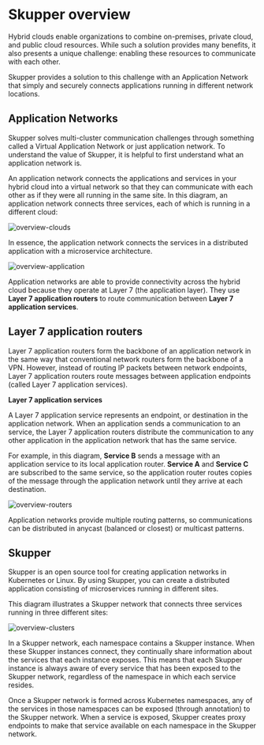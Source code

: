 <a id="skupper-overview"></a>
# Skupper overview

Hybrid clouds enable organizations to combine on-premises, private cloud, and public cloud resources.
While such a solution provides many benefits, it also presents a unique challenge: enabling these resources to communicate with each other.

Skupper provides a solution to this challenge with an Application Network that simply and securely connects applications running in different network locations.

<a id="application-networks"></a>
## Application Networks

Skupper solves multi-cluster communication challenges through something called a Virtual Application Network or just application network.
To understand the value of Skupper, it is helpful to first understand what an application network is.

An application network connects the applications and services in your hybrid cloud into a virtual network so that they can communicate with each other as if they were all running in the same site.
In this diagram, an application network connects three services, each of which is running in a different cloud:

![overview-clouds](../images/overview-clouds.png)

In essence, the application network connects the services in a distributed application with a microservice architecture.

![overview-application](../images/overview-application.png)

Application networks are able to provide connectivity across the hybrid cloud because they operate at Layer 7 (the application layer).
They use **Layer 7 application routers** to route communication between **Layer 7 application services**.

<a id="layer-7-application-routers"></a>
## Layer 7 application routers

Layer 7 application routers form the backbone of an application network in the same way that conventional network routers form the backbone of a VPN.
However, instead of routing IP packets between network endpoints, Layer 7 application routers route messages between application endpoints (called Layer 7 application services).

**Layer 7 application services**

A Layer 7 application service represents an endpoint, or destination in the application network.
When an application sends a communication to an service, the Layer 7 application routers distribute the communication to any other application in the application network that has the same service.

For example, in this diagram, **Service B** sends a message with an application service to its local application router.
**Service A** and **Service C** are subscribed to the same service, so the application router routes copies of the message through the application network until they arrive at each destination.

![overview-routers](../images/overview-routers.png)

Application networks provide multiple routing patterns, so communications can be distributed in anycast (balanced or closest) or multicast patterns.

<a id="skupper"></a>
## Skupper

Skupper is an open source tool for creating application networks in Kubernetes or Linux.
By using Skupper, you can create a distributed application consisting of microservices running in different sites.

This diagram illustrates a Skupper network that connects three services running in three different sites:

![overview-clusters](../images/overview-clusters.png)

In a Skupper network, each namespace contains a Skupper instance.
When these Skupper instances connect, they continually share information about the services that each instance exposes.
This means that each Skupper instance is always aware of every service that has been exposed to the Skupper network, regardless of the namespace in which each service resides.

Once a Skupper network is formed across Kubernetes namespaces, any of the services in those namespaces can be exposed (through annotation) to the Skupper network.
When a service is exposed, Skupper creates proxy endpoints to make that service available on each namespace in the Skupper network.

